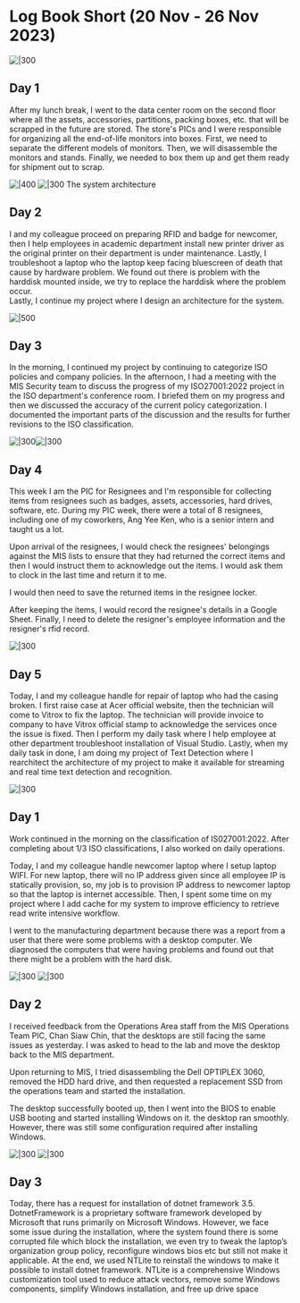 # Log Book Short (20 Nov - 26 Nov 2023)

![|300](boxes.jpg)
## Day 1
After my lunch break, I went to the data center room on the second floor where all the assets, accessories, partitions, packing boxes, etc. that will be scrapped in the future are stored. The store's PICs and I were responsible for organizing all the end-of-life monitors into boxes. First, we need to separate the different models of monitors. Then, we will disassemble the monitors and stands. Finally, we needed to box them up and get them ready for shipment out to scrap.


![|400](flow.png) ![|300](Meal%203.jpg)
The system architecture

## Day 2
I and my colleague proceed on preparing RFID and badge for newcomer, then I help employees in academic department install new printer driver as the original printer on their department is under maintenance. Lastly, I troubleshoot a laptop who the laptop keep facing bluescreen of death that cause by hardware problem. We found out there is problem with the harddisk mounted inside, we try to replace the harddisk where the problem occur.  
Lastly, I continue my project where I design an architecture for the system. 

![|500](Meal%201.jpg)
## Day 3
In the morning, I continued my project by continuing to categorize ISO policies and company policies.
In the afternoon, I had a meeting with the MIS Security team to discuss the progress of my ISO27001:2022 project in the ISO department's conference room. I briefed them on my progress and then we discussed the accuracy of the current policy categorization. I documented the important parts of the discussion and the results for further revisions to the ISO classification.

![|300](Resignee%20PIC.jpg)![|300](Meal%204.jpg)
## Day 4
This week I am the PIC for Resignees and I'm responsible for collecting items from resignees such as badges, assets, accessories, hard drives, software, etc. During my PIC week, there were a total of 8 resignees, including one of my coworkers, Ang Yee Ken, who is a senior intern and taught us a lot.

Upon arrival of the resignees, I would check the resignees' belongings against the MIS lists to ensure that they had returned the correct items and then I would instruct them to acknowledge out the items. I would ask them to clock in the last time and return it to me.

I would then need to save the returned items in the resignee locker.

After keeping the items, I would record the resignee's details in a Google Sheet. Finally, I need to delete the resigner's employee information and the resigner's rfid record.

![|300](Meal%202.jpg)
## Day 5
Today, I and my colleague handle for repair of laptop who had the casing broken. I first raise case at Acer official website, then the technician will come to Vitrox to fix the laptop. The technician will provide invoice to company to have Vitrox official stamp to acknowledge the services once the issue is fixed. Then I perform my daily task where I help employee at other department troubleshoot installation of Visual Studio. Lastly, when my daily task in done, I am doing my project of Text Detection where I rearchitect the architecture of my project to make it available for streaming and real time text detection and recognition.

![|300](SafetyShoe.png)
## Day 1
Work continued in the morning on the classification of IS027001:2022.
After completing about 1/3 ISO classifications, I also worked on daily operations.

Today, I and my colleague handle newcomer laptop where I setup laptop WIFI. For new laptop, there will no IP address given since all employee IP is statically provision, so, my job is to provision IP address to newcomer laptop so that the laptop is internet accessible. Then, I spent some time on my project where I add cache for my system to improve efficiency to retrieve read write intensive workflow.

I went to the manufacturing department because there was a report from a user that there were some problems with a desktop computer. We diagnosed the computers that were having problems and found out that there might be a problem with the hard disk.

![|300](Dell%20OPTIPLEX%203060%20teardown.png)
![|300](Dell%20OPTIPLEX%203060%20after%20format.png)
## Day 2
I received feedback from the Operations Area staff from the MIS Operations Team PIC, Chan Siaw Chin, that the desktops are still facing the same issues as yesterday. I was asked to head to the lab and move the desktop back to the MIS department.

Upon returning to MIS, I tried disassembling the Dell OPTIPLEX 3060, removed the HDD hard drive, and then requested a replacement SSD from the operations team and started the installation.

The desktop successfully booted up, then I went into the BIOS to enable USB booting and started installing Windows on it. the desktop ran smoothly. However, there was still some configuration required after installing Windows.


![|300](3.5.png)
![|300](Meal%205.png)
## Day 3
Today, there has a request for installation of dotnet framework 3.5. DotnetFramework is a proprietary software framework developed by Microsoft that runs primarily on Microsoft Windows. However, we face some issue during the installation, where the system found there is some corrupted file which block the installation, we even try to tweak the laptop’s organization group policy, reconfigure windows bios etc but still not make it applicable. At the end, we used NTLite to reinstall the windows to make it possible to install dotnet framework. NTLite is a comprehensive Windows customization tool used to reduce attack vectors, remove some Windows components, simplify Windows installation, and free up drive space